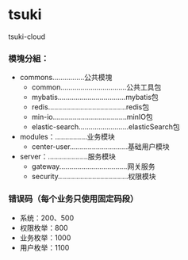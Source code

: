 # tsuki

tsuki-cloud

### 模塊分組：

- commons................公共模塊
  - common.................................公共工具包
  - mybatis..................................mybatis包
  - redis.......................................redis包
  - min-io.....................................minIO包
  - elastic-search.........................elasticSearch包
- modules：................业务模块
  - center-user.............................基础用户模块
- server：....................服务模块
  - gateway..................................网关服务
  - security...................................权限模块

### 错误码（每个业务只使用固定码段）

- 系统：200、500
- 权限枚举：800
- 业务枚举：1000
- 用户枚举：1100

